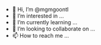 - 👋 Hi, I’m @mgmgoontl
- 👀 I’m interested in ...
- 🌱 I’m currently learning ...
- 💞️ I’m looking to collaborate on ...
- 📫 How to reach me ...

<!---
mgmgoontl/mgmgoontl is a ✨ special ✨ repository because its `README.md` (this file) appears on your GitHub profile.
You can click the Preview link to take a look at your changes.
--->
